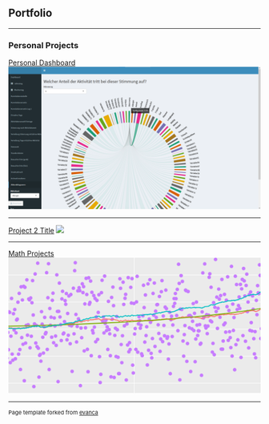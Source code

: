 ## Portfolio

---

### Personal Projects

[Personal Dashboard](/personal_dashboard)
<img src="images/personal_dashboard/Akkorddiagramm anonymisiert.png?raw=true"/>

---
[Project 2 Title](/pdf/sample_presentation.pdf)
<img src="images/dummy_thumbnail.jpg?raw=true"/>

---
[Math Projects](/math_projects)
<img src="images/math_projects/math_project_thumbnail.png?raw=true"/>

<!---
---

### Category Name 2

- [Project 1 Title](http://example.com/)
- [Project 2 Title](http://example.com/)
- [Project 3 Title](http://example.com/)
- [Project 4 Title](http://example.com/)
- [Project 5 Title](http://example.com/)
--->



---
<p style="font-size:11px">Page template forked from <a href="https://github.com/evanca/quick-portfolio">evanca</a></p>
<!-- Remove above link if you don't want to attibute -->
